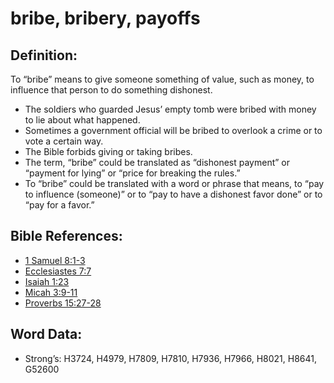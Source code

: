 # bribe, bribery, payoffs

## Definition:

To “bribe” means to give someone something of value, such as money, to influence that person to do something dishonest.

* The soldiers who guarded Jesus’ empty tomb were bribed with money to lie about what happened.
* Sometimes a government official will be bribed to overlook a crime or to vote a certain way.
* The Bible forbids giving or taking bribes.
* The term, “bribe” could be translated as “dishonest payment” or “payment for lying” or “price for breaking the rules.”
* To “bribe” could be translated with a word or phrase that means, to “pay to influence (someone)” or to “pay to have a dishonest favor done” or to “pay for a favor.”

## Bible References:

* [1 Samuel 8:1-3](rc://en/tn/help/1sa/08/01)
* [Ecclesiastes 7:7](rc://en/tn/help/ecc/07/07)
* [Isaiah 1:23](rc://en/tn/help/isa/01/23)
* [Micah 3:9-11](rc://en/tn/help/mic/03/09)
* [Proverbs 15:27-28](rc://en/tn/help/pro/15/27)

## Word Data:

* Strong’s: H3724, H4979, H7809, H7810, H7936, H7966, H8021, H8641, G52600
